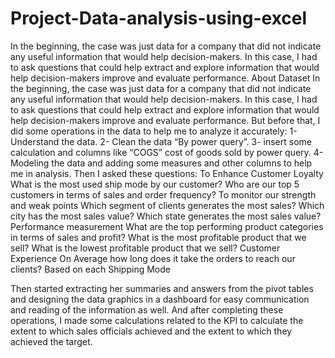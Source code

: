 # Project-Data-analysis-using-excel
In the beginning, the case was just data for a company that did not indicate any useful information that would help decision-makers. In this case, I had to ask questions that could help extract and explore information that would help decision-makers improve and evaluate performance.
About Dataset
In the beginning, the case was just data for a company that did not indicate any useful information that would help decision-makers. In this case, I had to ask questions that could help extract and explore information that would help decision-makers improve and evaluate performance.
But before that, I did some operations in the data to help me to analyze it accurately:
1- Understand the data.
2- Clean the data “By power query”.
3- insert some calculation and columns like “COGS” cost of goods sold by power query.
4- Modeling the data and adding some measures and other columns to help me in analysis.
Then I asked these questions:
To Enhance Customer Loyalty
What is the most used ship mode by our customer?
Who are our top 5 customers in terms of sales and order frequency?
To monitor our strength and weak points
Which segment of clients generates the most sales?
Which city has the most sales value?
Which state generates the most sales value?
Performance measurement
What are the top performing product categories in terms of sales and profit?
What is the most profitable product that we sell?
What is the lowest profitable product that we sell?
Customer Experience
On Average how long does it take the orders to reach our clients? Based on each Shipping Mode

Then started extracting her summaries and answers from the pivot tables and designing the data graphics in a dashboard for easy communication and reading of the information as well.
And after completing these operations, I made some calculations related to the KPI to calculate the extent to which sales officials achieved and the extent to which they achieved the target.
